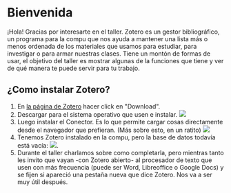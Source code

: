 # Bienvenida

¡Hola! Gracias por interesarte en el taller. Zotero es un gestor bibliográfico, un programa para la compu que nos ayuda a mantener una lista más o menos ordenada de los materiales que usamos para estudiar, para investigar o para armar nuestras clases. Tiene un montón de formas de usar, el objetivo del taller es mostrar algunas de la funciones que tiene y ver de qué manera te puede servir para tu trabajo.

## ¿Como instalar Zotero? 

1. En [la página de Zotero](http://www.zotero.org) hacer click en "Download".
2. Descargar para el sistema operativo que usen e instalar. ![](https://i.imgur.com/fUxf4AE.png)
3. Luego instalar el Conector. Es lo que permite cargar cosas directamente desde el navegador que prefieran. (Más sobre esto, en un ratito) ![](https://i.imgur.com/tXdNVoR.png)
4. Tenemos Zotero instalado en la compu, pero la base de datos todavía está vacía: ![](https://i.imgur.com/pCo4K1A.png).
5. Durante el taller charlamos sobre como completarla, pero mientras tanto les invito que vayan -con Zotero abierto- al procesador de texto que usen con más frecuencia (puede ser Word, Libreoffice o Google Docs) y se fijen si apareció una pestaña nueva que dice Zotero. Nos va a ser muy útil después.
